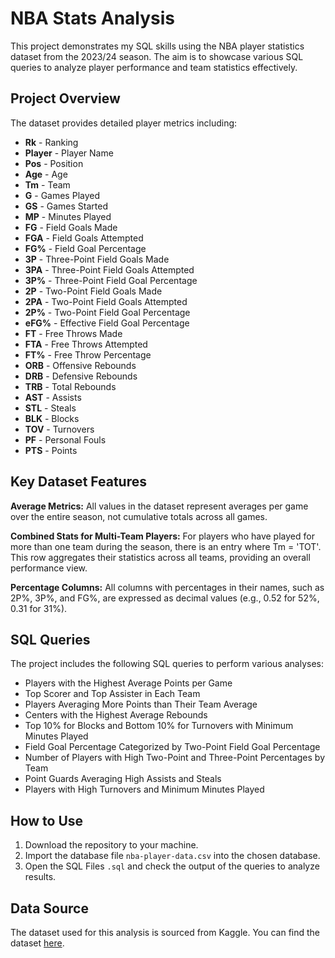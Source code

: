 # NBA Stats Analysis
This project demonstrates my SQL skills using the NBA player statistics dataset from the 2023/24 season. 
The aim is to showcase various SQL queries to analyze player performance and team statistics effectively.
## Project Overview
The dataset provides detailed player metrics including:

- **Rk** - Ranking
- **Player** - Player Name
- **Pos** - Position
- **Age** - Age
- **Tm** - Team
- **G** - Games Played
- **GS** - Games Started
- **MP** - Minutes Played
- **FG** - Field Goals Made
- **FGA** - Field Goals Attempted
- **FG%** - Field Goal Percentage
- **3P** - Three-Point Field Goals Made
- **3PA** - Three-Point Field Goals Attempted
- **3P%** - Three-Point Field Goal Percentage
- **2P** - Two-Point Field Goals Made
- **2PA** - Two-Point Field Goals Attempted
- **2P%** - Two-Point Field Goal Percentage
- **eFG%** - Effective Field Goal Percentage
- **FT** - Free Throws Made
- **FTA** - Free Throws Attempted
- **FT%** - Free Throw Percentage
- **ORB** - Offensive Rebounds
- **DRB** - Defensive Rebounds
- **TRB** - Total Rebounds
- **AST** - Assists
- **STL** - Steals
- **BLK** - Blocks
- **TOV** - Turnovers
- **PF** - Personal Fouls
- **PTS** - Points


## Key Dataset Features
**Average Metrics:** All values in the dataset represent averages per game over the entire season, not cumulative totals across all games.

**Combined Stats for Multi-Team Players:** For players who have played for more than one team during the season, there is an entry where Tm = 'TOT'. 
This row aggregates their statistics across all teams, providing an overall performance view.

**Percentage Columns:** All columns with percentages in their names, such as 2P%, 3P%, and FG%, are expressed as decimal values (e.g., 0.52 for 52%, 0.31 for 31%).

## SQL Queries
The project includes the following SQL queries to perform various analyses:
- Players with the Highest Average Points per Game
- Top Scorer and Top Assister in Each Team
- Players Averaging More Points than Their Team Average
- Centers with the Highest Average Rebounds
- Top 10% for Blocks and Bottom 10% for Turnovers with Minimum Minutes Played
- Field Goal Percentage Categorized by Two-Point Field Goal Percentage
- Number of Players with High Two-Point and Three-Point Percentages by Team
- Point Guards Averaging High Assists and Steals
- Players with High Turnovers and Minimum Minutes Played

## How to Use
1. Download the repository to your machine.
2. Import the database file `nba-player-data.csv` into the chosen database.
3. Open the SQL Files `.sql` and check the output of the queries to analyze results.
   
## Data Source
The dataset used for this analysis is sourced from Kaggle. You can find the dataset [here](https://www.kaggle.com/datasets/orkunaktas/nba-players-stats-2324/data).
